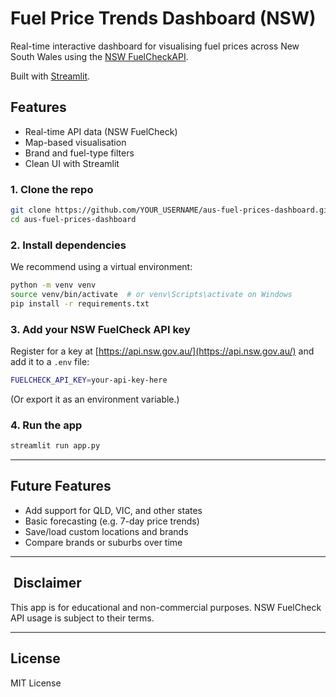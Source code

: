 # Fuel Price Trends Dashboard (NSW)
Real-time interactive dashboard for visualising fuel prices across New South Wales using the [NSW FuelCheckAPI](https://api.nsw.gov.au/Product/Index/22).

Built with [Streamlit](https://streamlit.io/).

## Features
- Real-time API data (NSW FuelCheck)
- Map-based visualisation
- Brand and fuel-type filters
- Clean UI with Streamlit

### 1. Clone the repo
```bash
git clone https://github.com/YOUR_USERNAME/aus-fuel-prices-dashboard.git
cd aus-fuel-prices-dashboard
```

### 2. Install dependencies
We recommend using a virtual environment:
```bash
python -m venv venv
source venv/bin/activate  # or venv\Scripts\activate on Windows
pip install -r requirements.txt
```

### 3. Add your NSW FuelCheck API key
Register for a key at [https://api.nsw.gov.au/](https://api.nsw.gov.au/) and add it to a `.env` file:

```bash
FUELCHECK_API_KEY=your-api-key-here
```

(Or export it as an environment variable.)

### 4. Run the app
```bash
streamlit run app.py
```
---

## Future Features
- Add support for QLD, VIC, and other states
- Basic forecasting (e.g. 7-day price trends)
- Save/load custom locations and brands
- Compare brands or suburbs over time

---
## ️ Disclaimer
This app is for educational and non-commercial purposes. NSW FuelCheck API usage is subject to their terms.

---
## License
MIT License